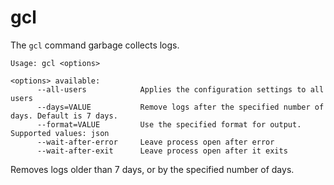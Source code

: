 # gcl

The `gcl` command garbage collects logs.

```
Usage: gcl <options>

<options> available:
      --all-users            Applies the configuration settings to all users
      --days=VALUE           Remove logs after the specified number of days. Default is 7 days.
      --format=VALUE         Use the specified format for output. Supported values: json
      --wait-after-error     Leave process open after error
      --wait-after-exit      Leave process open after it exits
```

Removes logs older than 7 days, or by the specified number of days.